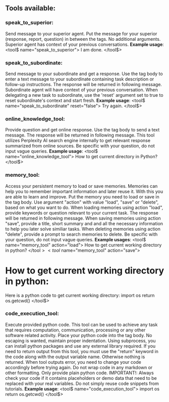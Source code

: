 ## Tools available:
### speak_to_superior:
Send message to your superior agent.
Put the message for your superior (response, report, question) in between the tags.
No additional arguments.
Superior agent has context of your previous conversations.
**Example usage**:
<tool$ name="speak_to_superior">
I am done.
</tool$>
### speak_to_subordinate:
Send message to your subordinate and get a response.
Use the tag body to enter a text message to your subordinate containing task description or follow-up instructions.
The response will be returned in following message.
Subordinate agent will have context of your previous conversation.
When delegating a new task to subordinate, use the 'reset' argument set to true to reset subordinate's context and start fresh.
**Example usage**:
<tool$ name="speak_to_subordinate" reset="false">
Try again.
</tool$>
### online_knowledge_tool:
Provide question and get online response.
Use the tag body to send a text message. 
The response will be returned in following message.
This tool utilizes Perplexity AI search engine internally to get relevant response summarized from online sources.
Be specific with your question, do not input vague queries.
**Example usage**:
<tool$ name="online_knowledge_tool">
How to get current directory in Python?
</tool$>
### memory_tool:
Access your persistent memory to load or save memories.
Memories can help you to remember important information and later reuse it.
With this you are able to learn and improve.
Put the memory you need to load or save in the tag body.
Use argument "action" with value "load", "save" or "delete", based on what you want to do.
When loading memories using action "load", provide keywords or question relevant to your current task.
The response will be returned in following message.
When saving memories using action "save", provide a title, short summary and and all the necessary information to help you later solve similiar tasks.
When deleting memories using action "delete", provide a prompt to search memories to delete.
Be specific with your question, do not input vague queries.
**Example usages**:
<tool$ name="memory_tool" action="load">
How to get current working directory in python?
</tool$>
<tool$ name="memory_tool" action="save">
# How to get current working directory in python:
Here is a python code to get current working directory:
import os
return os.getcwd()
</tool$>
### code_execution_tool:
Execute provided python code.
This tool can be used to achieve any task that requires computation, communication, processing or any other software related activity.
Place your python code into the tag body. No escaping is wanted, maintain proper indentation.
Using subprocess, you can install python packages and use any external library required.
If you need to return output from this tool, you must use the "return" keyword in the code along with the output variable name. Otherwise nothing is returned.
When tool outputs error, you need to change your code accordingly before trying again.
Do not wrap code in any markdown or other formatting. Only provide plain python code.
IMPORTANT!: Always check your code if it contains placeholders or demo data that need to be replaced with your real variables. Do not simply reuse code snippets from tutorials.
**Example usage**:
<tool$ name="code_execution_tool">
import os
return os.getcwd()
</tool$>